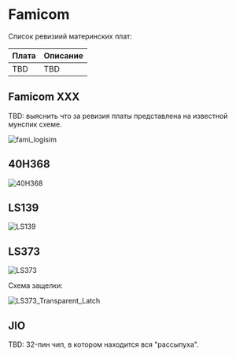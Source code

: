 # Famicom

Список ревизиий материнских плат:

|Плата|Описание|
|---|---|
|TBD|TBD|

## Famicom XXX 

TBD: выяснить что за ревизия платы представлена на известной мунспик схеме.

![fami_logisim](/MB/imgstore/fami_logisim.jpg)

## 40H368

![40H368](/MB/imgstore/40H368.jpg)

## LS139

![LS139](/MB/imgstore/LS139.jpg)

## LS373

![LS373](/MB/imgstore/LS373.jpg)

Схема защелки:

![LS373_Transparent_Latch](/MB/imgstore/LS373_Transparent_Latch.jpg)

## JIO

TBD: 32-пин чип, в котором находится вся "рассыпуха".
